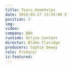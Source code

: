 ```yaml
---
title: Tesco Homehelps
date: 2016-03-17 13:35:00 Z
position: 5
img: 
video: 
company: BBH
runtime: Online Content
director: Blake Claridge
producers: Sophie Dewey
role: Producer
is-featured: 
---
```


